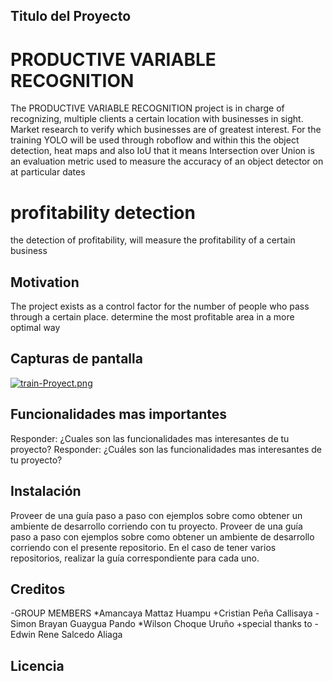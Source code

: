 
## Titulo del Proyecto
# PRODUCTIVE VARIABLE RECOGNITION

The PRODUCTIVE VARIABLE RECOGNITION project is in charge of recognizing, 
multiple clients a certain location with businesses in sight. Market research to verify 
which businesses are of greatest interest.
For the training YOLO will be used through roboflow and within this the object detection,
heat maps and also IoU that it means Intersection over Union is an evaluation
metric used to measure the accuracy of an object detector on
at particular dates

# profitability detection

the detection of profitability, will measure the profitability of a certain business


## Motivation
The project exists as a control 
factor for the number of people who pass through a certain place. 
determine the most profitable area in a more optimal way


## Capturas de pantalla
[![train-Proyect.png](https://i.postimg.cc/tCx1cvJ4/train-Proyect.png)](https://postimg.cc/jLRdwXyp)
## Funcionalidades mas importantes
Responder: ¿Cuales son las funcionalidades mas interesantes de tu proyecto?
Responder: ¿Cuáles son las funcionalidades mas interesantes de tu proyecto?

## Instalación
Proveer de una guía paso a paso con ejemplos sobre como obtener un ambiente de desarrollo corriendo con tu proyecto. 
Proveer de una guía paso a paso con ejemplos sobre como obtener un ambiente de desarrollo corriendo con el presente repositorio. 
En el caso de tener varios repositorios, realizar la guía correspondiente para cada uno.

## Creditos
-GROUP MEMBERS
*Amancaya Mattaz Huampu
+Cristian Peña Callisaya
-Simon Brayan Guaygua Pando
*Wilson Choque Uruño
+special thanks to
-Edwin Rene Salcedo Aliaga
## Licencia
